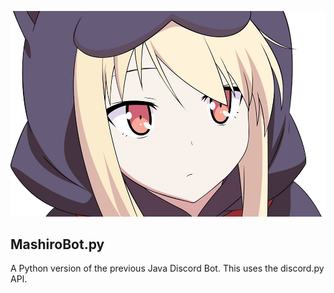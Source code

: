 <p align="center"><img src="Mashiro.jpg" width="512"></p>

## MashiroBot.py
A Python version of the previous Java Discord Bot. This uses the discord.py API.
